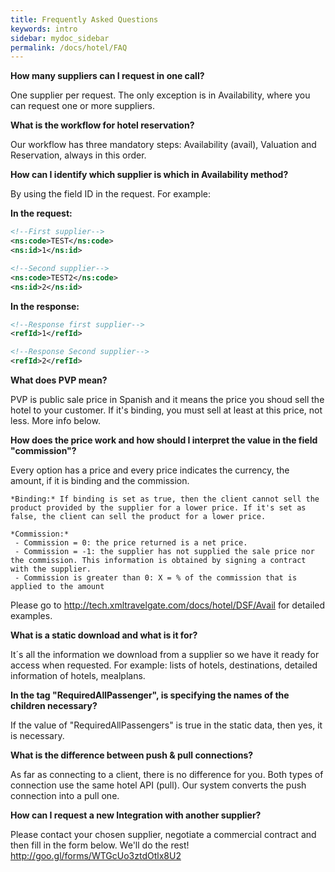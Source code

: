 ```yaml
---
title: Frequently Asked Questions
keywords: intro
sidebar: mydoc_sidebar
permalink: /docs/hotel/FAQ
---
```


**How many suppliers can I request in one call?**

One supplier per request. The only exception is in Availability, where you can request one or more suppliers.

**What is the workflow for hotel reservation?**

Our workflow has three mandatory steps: Availability (avail), Valuation and Reservation, always in this order.

**How can I identify which supplier is which in Availability method?**

By using the field ID in the request. For example:

**In the request:**

~~~xml
<!--First supplier-->
<ns:code>TEST</ns:code>
<ns:id>1</ns:id>
~~~
~~~xml
<!--Second supplier-->
<ns:code>TEST2</ns:code>
<ns:id>2</ns:id>
~~~

**In the response:**

~~~xml
<!--Response first supplier-->
<refId>1</refId>
~~~
~~~xml
<!--Response Second supplier-->
<refId>2</refId>
~~~

**What does PVP mean?**

PVP is public sale price in Spanish and it means the price you shoud sell the hotel to your customer. If it's binding, you must sell at least at this price, not less. More info below.

**How does the price work and how should I interpret the value in the field "commission"?**

Every option has a price and every price indicates the currency, the amount, if it is binding and the commission.

	*Binding:* If binding is set as true, then the client cannot sell the product provided by the supplier for a lower price. If it's set as false, the client can sell the product for a lower price.

	*Commission:*
	 - Commission = 0: the price returned is a net price.
	 - Commission = -1: the supplier has not supplied the sale price nor the commission. This information is obtained by signing a contract with the supplier.
	 - Commission is greater than 0: X = % of the commission that is applied to the amount
   
  Please go to http://tech.xmltravelgate.com/docs/hotel/DSF/Avail for detailed examples.

**What is a static download and what is it for?**

It´s all the information we download from a supplier so we have it ready for access when requested. For example: lists of  hotels, destinations, detailed information of hotels, mealplans. 

**In the tag "RequiredAllPassenger", is specifying the names of the children necessary?**

If the value of "RequiredAllPassengers" is true in the static data, then yes, it is necessary.

**What is the difference between push & pull connections?**

As far as connecting to a client, there is no difference for you. Both types of connection use the same hotel API (pull). Our system converts the push connection into a pull one. 

**How can I request a new Integration with another supplier?**

Please contact your chosen supplier, negotiate a commercial contract and then fill in the form below. We'll do the rest!
http://goo.gl/forms/WTGcUo3ztdOtlx8U2
